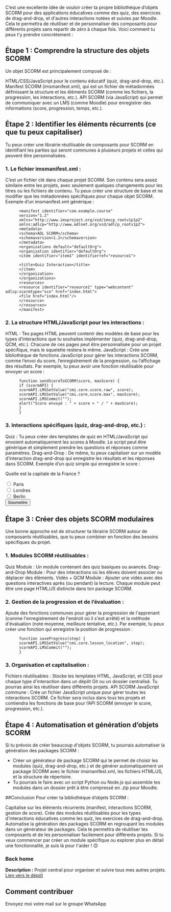 C’est une excellente idée de vouloir créer ta propre bibliothèque d’objets SCORM pour des applications éducatives comme des quiz, des exercices de drag-and-drop, et d'autres interactions notées et suivies par Moodle. Cela te permettra de réutiliser et de personnaliser des composants pour différents projets sans repartir de zéro à chaque fois. Voici comment tu peux t’y prendre concrètement :

## Étape 1 : Comprendre la structure des objets SCORM

Un objet SCORM est principalement composé de :

HTML/CSS/JavaScript pour le contenu éducatif (quiz, drag-and-drop, etc.).
Manifest SCORM (imsmanifest.xml), qui est un fichier de métadonnées définissant la structure et les éléments SCORM (comme les fichiers, la progression, les interactions, etc.).
API SCORM (via JavaScript) qui permet de communiquer avec un LMS (comme Moodle) pour enregistrer des informations (score, progression, temps, etc.).

## Étape 2 : Identifier les éléments récurrents (ce que tu peux capitaliser)

Tu peux créer une librairie réutilisable de composants pour SCORM en identifiant les parties qui seront communes à plusieurs projets et celles qui peuvent être personnalisées.

### 1. Le fichier imsmanifest.xml :

C’est un fichier clé dans chaque projet SCORM. Son contenu sera assez similaire entre les projets, avec seulement quelques changements pour les titres ou les fichiers de contenu. Tu peux créer une structure de base et ne modifier que les métadonnées spécifiques pour chaque objet SCORM.
Exemple d’un imsmanifest.xml générique :

          <manifest identifier="com.example.course"
          version="1.2"
          xmlns="http://www.imsproject.org/xsd/imscp_rootv1p1p2"
          xmlns:adlcp="http://www.adlnet.org/xsd/adlcp_rootv1p2">
          <metadata>
          <schema>ADL SCORM</schema>
          <schemaversion>1.2</schemaversion>
          </metadata>
          <organizations default="defaultOrg">
          <organization identifier="defaultOrg">
          <item identifier="item1" identifierref="resource1">
          
          <title>Quiz Interaction</title>
          </item>
          </organization>
          </organizations>
          <resources>
          <resource identifier="resource1" type="webcontent" adlcp:scormtype="sco" href="index.html">
          <file href="index.html"/>
          </resource>
          </resources>
          </manifest>

### 2. La structure HTML/JavaScript pour les interactions :

HTML : Tes pages HTML peuvent contenir des modèles de base pour les types d’interactions que tu souhaites implémenter (quiz, drag-and-drop, QCM, etc.). Chacune de ces pages peut être personnalisée pour un projet spécifique, mais le squelette restera le même.
JavaScript : Crée une bibliothèque de fonctions JavaScript pour gérer les interactions SCORM, comme l’envoi du score, l’enregistrement de la progression, ou l’affichage des résultats.
Par exemple, tu peux avoir une fonction réutilisable pour envoyer un score :

          function sendScoreToSCORM(score, maxScore) {
          if (scormAPI) {
          scormAPI.LMSSetValue("cmi.core.score.raw", score);
          scormAPI.LMSSetValue("cmi.core.score.max", maxScore);
          scormAPI.LMSCommit("");
          alert("Score envoyé : " + score + " / " + maxScore);
          }
          }

### 3. Interactions spécifiques (quiz, drag-and-drop, etc.) :

Quiz : Tu peux créer des templates de quiz en HTML/JavaScript qui envoient automatiquement les scores à Moodle. Le script peut être générique et simplement prendre les questions et réponses comme paramètres.
Drag-and-Drop : De même, tu peux capitaliser sur un modèle d’interaction drag-and-drop qui enregistre les résultats et les réponses dans SCORM.
Exemple d’un quiz simple qui enregistre le score :

<form id="quizForm">
    <p>Quelle est la capitale de la France ?</p>
    <input type="radio" id="paris" name="capital" value="Paris"> Paris<br>
    <input type="radio" id="londres" name="capital" value="Londres"> Londres<br>
    <input type="radio" id="berlin" name="capital" value="Berlin"> Berlin<br>
    <button type="button" onclick="submitQuiz()">Soumettre</button>
</form>

<script>
    function submitQuiz() {
        const answer = document.querySelector('input[name="capital"]:checked').value;
        let score = (answer === "Paris") ? 100 : 0;
        sendScoreToSCORM(score, 100); // Envoie le score
    }
</script>

## Étape 3 : Créer des objets SCORM modulaires

Une bonne approche est de structurer ta librairie SCORM autour de composants réutilisables, que tu peux combiner en fonction des besoins spécifiques du projet.

### 1. Modules SCORM réutilisables :

Quiz Module : Un module contenant des quiz basiques ou avancés.
Drag-and-Drop Module : Pour des interactions où les élèves doivent associer ou déplacer des éléments.
Vidéo + QCM Module : Ajouter une vidéo avec des questions interactives après (ou pendant) la lecture.
Chaque module peut être une page HTML/JS distincte dans ton package SCORM.

### 2. Gestion de la progression et de l’évaluation :

Ajoute des fonctions communes pour gérer la progression de l'apprenant (comme l'enregistrement de l'endroit où il s'est arrêté) et la méthode d'évaluation (note moyenne, meilleure tentative, etc.).
Par exemple, tu peux créer une fonction qui enregistre la position de progression :

          function saveProgress(step) {
          scormAPI.LMSSetValue("cmi.core.lesson_location", step);
          scormAPI.LMSCommit("");
          }

### 3. Organisation et capitalisation :

Fichiers réutilisables : Stocke les templates HTML, JavaScript, et CSS pour chaque type d'interaction dans un dépôt Git ou un dossier centralisé. Tu pourras ainsi les réutiliser dans différents projets.
API SCORM JavaScript commune : Crée un fichier JavaScript unique pour gérer toutes les interactions SCORM. Ce fichier sera inclus dans tous tes projets et contiendra les fonctions de base pour l’API SCORM (envoyer le score, progression, etc.).

## Étape 4 : Automatisation et génération d’objets SCORM

Si tu prévois de créer beaucoup d'objets SCORM, tu pourrais automatiser la génération des packages SCORM :

- Créer un générateur de package SCORM qui te permet de choisir les modules (quiz, drag-and-drop, etc.) et de générer automatiquement un package SCORM avec le fichier imsmanifest.xml, les fichiers HTML/JS, et la structure de répertoire.
- Tu pourrais le faire avec un script Python ou Node.js qui assemble tes modules dans un dossier prêt à être compressé en .zip pour Moodle.

##Conclusion
Pour créer ta bibliothèque d’objets SCORM :

Capitalise sur les éléments récurrents (manifest, interactions SCORM, gestion de score).
Crée des modules réutilisables pour les types d'interactions éducatives comme les quiz, les exercices de drag-and-drop.
Automatise la génération des packages SCORM en regroupant les modules dans un générateur de packages.
Cela te permettra de réutiliser tes composants et de les personnaliser facilement pour différents projets. Si tu veux commencer par créer un module spécifique ou explorer plus en détail une fonctionnalité, je suis là pour t'aider ! 😊

### Back home

**Description :** Projet central pour organiser et suivre tous mes autres projets.
[Lien vers le dépôt](https://github.com/ugadavid/project-manager)

## Comment contribuer

Envoyez moi votre mail sur le groupe WhatsApp
